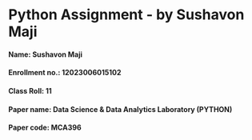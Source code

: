 # Python Assignment - by Sushavon Maji

#### Name: Sushavon Maji
#### Enrollment no.: 12023006015102
#### Class Roll: 11
#### Paper name: Data Science & Data Analytics Laboratory (PYTHON)
#### Paper code: MCA396
